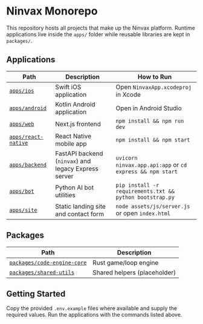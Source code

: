 # Ninvax Monorepo

This repository hosts all projects that make up the Ninvax platform. Runtime applications live inside the `apps/` folder while reusable libraries are kept in `packages/`.

## Applications

| Path | Description | How to Run |
|------|-------------|------------|
| [`apps/ios`](apps/ios) | Swift iOS application | Open `NinvaxApp.xcodeproj` in Xcode |
| [`apps/android`](apps/android) | Kotlin Android application | Open in Android Studio |
| [`apps/web`](apps/web) | Next.js frontend | `npm install && npm run dev` |
| [`apps/react-native`](apps/react-native) | React Native mobile app | `npm install && npm start` |
| [`apps/backend`](apps/backend) | FastAPI backend (`ninvax`) and legacy Express server | `uvicorn ninvax.app.api:app` or `cd express && npm start` |
| [`apps/bot`](apps/bot) | Python AI bot utilities | `pip install -r requirements.txt && python bootstrap.py` |
| [`apps/site`](apps/site) | Static landing site and contact form | `node assets/js/server.js` or open `index.html` |

## Packages

| Path | Description |
|------|-------------|
| [`packages/code-engine-core`](packages/code-engine-core) | Rust game/loop engine |
| [`packages/shared-utils`](packages/shared-utils) | Shared helpers (placeholder) |

## Getting Started

Copy the provided `.env.example` files where available and supply the required values. Run the applications with the commands listed above.

